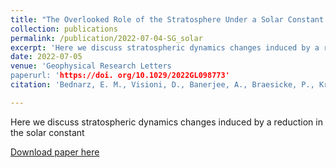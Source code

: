 ```yaml
---
title: "The Overlooked Role of the Stratosphere Under a Solar Constant Reduction"
collection: publications
permalink: /publication/2022-07-04-SG_solar
excerpt: 'Here we discuss stratospheric dynamics changes induced by a reduction in the solar constant'
date: 2022-07-05
venue: 'Geophysical Research Letters
paperurl: 'https://doi. org/10.1029/2022GL098773'
citation: 'Bednarz, E. M., Visioni, D., Banerjee, A., Braesicke, P., Kravitz, B., and MacMartin, D. G. (2022). The overlooked role of the stratosphere under a solar constant reduction. Geophysical Research Letters, 49, e2022GL098773'

---
```

Here we discuss stratospheric dynamics changes induced by a reduction in the solar constant

[Download paper here](https://agupubs.onlinelibrary.wiley.com/doi/epdf/10.1029/2022GL098773)